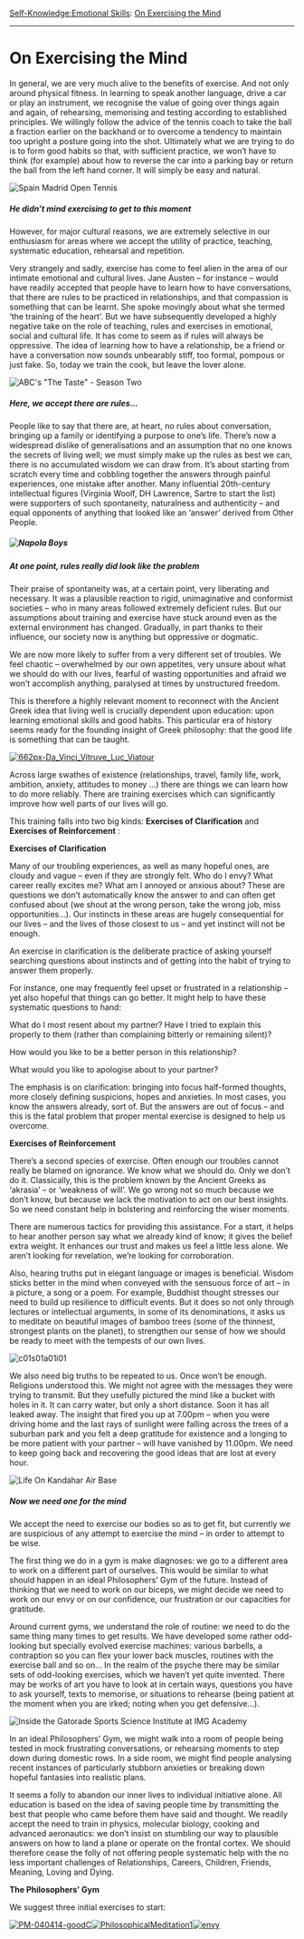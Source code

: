 [Self-Knowledge:](https://www.theschooloflife.com/thebookoflife/category/self-knowledge/)[Emotional Skills](https://www.theschooloflife.com/thebookoflife/category/self-knowledge/emotional-skills/): [On Exercising the Mind](https://www.theschooloflife.com/thebookoflife/exercise-for-the-mind/)

* * *

# On Exercising the Mind

In general, we are very much alive to the benefits of exercise. And not only around physical fitness. In learning to speak another language, drive a car or play an instrument, we recognise the value of going over things again and again, of rehearsing, memorising and testing according to established principles. We willingly follow the advice of the tennis coach to take the ball a fraction earlier on the backhand or to overcome a tendency to maintain too upright a posture going into the shot. Ultimately what we are trying to do is to form good habits so that, with sufficient practice, we won’t have to think (for example) about how to reverse the car into a parking bay or return the ball from the left hand corner. It will simply be easy and natural.

![Spain Madrid Open Tennis](https://www.theschooloflife.com/thebookoflife/wp-content/uploads/2014/09/PA-19767216-1.jpg)

##### He didn’t mind exercising to get to this moment

However, for major cultural reasons, we are extremely selective in our enthusiasm for areas where we accept the utility of practice, teaching, systematic education, rehearsal and repetition.

Very strangely and sadly, exercise has come to feel alien in the area of our intimate emotional and cultural lives. Jane Austen – for instance – would have readily accepted that people have to learn how to have conversations, that there are rules to be practiced in relationships, and that compassion is something that can be learnt. She spoke movingly about what she termed ‘the training of the heart’. But we have subsequently developed a highly negative take on the role of teaching, rules and exercises in emotional, social and cultural life. It has come to seem as if rules will always be oppressive. The idea of learning how to have a relationship, be a friend or have a conversation now sounds unbearably stiff, too formal, pompous or just fake. So, today we train the cook, but leave the lover alone.

![ABC's "The Taste" - Season Two](https://www.theschooloflife.com/thebookoflife/wp-content/uploads/2014/09/461278363.jpg)

##### Here, we accept there are rules…

People like to say that there are, at heart, no rules about conversation, bringing up a family or identifying a purpose to one’s life. There’s now a widespread dislike of generalisations and an assumption that no one knows the secrets of living well; we must simply make up the rules as best we can, there is no accumulated wisdom we can draw from. It’s about starting from scratch every time and cobbling together the answers through painful experiences, one mistake after another. Many influential 20th-century intellectual figures (Virginia Woolf, DH Lawrence, Sartre to start the list) were supporters of such spontaneity, naturalness and authenticity – and equal opponents of anything that looked like an ‘answer’ derived from Other People.

##### ![Napola Boys](https://www.theschooloflife.com/thebookoflife/wp-content/uploads/2014/09/82947255.jpg)

##### At one point, rules really did look like the problem

Their praise of spontaneity was, at a certain point, very liberating and necessary. It was a plausible reaction to rigid, unimaginative and conformist societies – who in many areas followed extremely deficient rules. But our assumptions about training and exercise have stuck around even as the external environment has changed. Gradually, in part thanks to their influence, our society now is anything but oppressive or dogmatic.

We are now more likely to suffer from a very different set of troubles. We feel chaotic – overwhelmed by our own appetites, very unsure about what we should do with our lives, fearful of wasting opportunities and afraid we won’t accomplish anything, paralysed at times by unstructured freedom.

This is therefore a highly relevant moment to reconnect with the Ancient Greek idea that living well is crucially dependent upon education: upon learning emotional skills and good habits. This particular era of history seems ready for the founding insight of Greek philosophy: that the good life is something that can be taught.

[![662px-Da_Vinci_Vitruve_Luc_Viatour](https://www.theschooloflife.com/thebookoflife/wp-content/uploads/2014/11/662px-Da_Vinci_Vitruve_Luc_Viatour2.jpg)](http://www.thebookoflife.org/wp-content/uploads/2014/11/662px-Da_Vinci_Vitruve_Luc_Viatour2.jpg)

Across large swathes of existence (relationships, travel, family life, work, ambition, anxiety, attitudes to money …) there are things we can learn how to do more reliably. There are training exercises which can significantly improve how well parts of our lives will go.

This training falls into two big kinds: **Exercises of Clarification** and **Exercises of Reinforcement** :

**Exercises of Clarification**

Many of our troubling experiences, as well as many hopeful ones, are cloudy and vague – even if they are strongly felt. Who do I envy? What career really excites me? What am I annoyed or anxious about? These are questions we don’t automatically know the answer to and can often get confused about (we shout at the wrong person, take the wrong job, miss opportunities…). Our instincts in these areas are hugely consequential for our lives – and the lives of those closest to us – and yet instinct will not be enough.

An exercise in clarification is the deliberate practice of asking yourself searching questions about instincts and of getting into the habit of trying to answer them properly.

For instance, one may frequently feel upset or frustrated in a relationship – yet also hopeful that things can go better. It might help to have these systematic questions to hand:

What do I most resent about my partner? Have I tried to explain this properly to them (rather than complaining bitterly or remaining silent)?

How would you like to be a better person in this relationship?

What would you like to apologise about to your partner?

The emphasis is on clarification: bringing into focus half-formed thoughts, more closely defining suspicions, hopes and anxieties. In most cases, you know the answers already, sort of. But the answers are out of focus – and this is the fatal problem that proper mental exercise is designed to help us overcome.

**Exercises of Reinforcement**

There’s a second species of exercise. Often enough our troubles cannot really be blamed on ignorance. We know what we should do. Only we don’t do it. Classically, this is the problem known by the Ancient Greeks as ‘akrasia’ – or ‘weakness of will’. We go wrong not so much because we don’t know, but because we lack the motivation to act on our best insights. So we need constant help in bolstering and reinforcing the wiser moments.

There are numerous tactics for providing this assistance. For a start, it helps to hear another person say what we already kind of know; it gives the belief extra weight. It enhances our trust and makes us feel a little less alone. We aren’t looking for revelation, we’re looking for corroboration.

Also, hearing truths put in elegant language or images is beneficial. Wisdom sticks better in the mind when conveyed with the sensuous force of art – in a picture, a song or a poem. For example, Buddhist thought stresses our need to build up resilience to difficult events. But it does so not only through lectures or intellectual arguments, in some of its denominations, it asks us to meditate on beautiful images of bamboo trees (some of the thinnest, strongest plants on the planet), to strengthen our sense of how we should be ready to meet with the tempests of our own lives.

![c01s01a01i01](https://www.theschooloflife.com/thebookoflife/wp-content/uploads/2014/09/c01s01a01i01.jpg)

We also need big truths to be repeated to us. Once won’t be enough. Religions understood this. We might not agree with the messages they were trying to transmit. But they usefully pictured the mind like a bucket with holes in it. It can carry water, but only a short distance. Soon it has all leaked away. The insight that fired you up at 7.00pm – when you were driving home and the last rays of sunlight were falling across the trees of a suburban park and you felt a deep gratitude for existence and a longing to be more patient with your partner – will have vanished by 11.00pm. We need to keep going back and recovering the good ideas that are lost at every hour.

![Life On Kandahar Air Base](https://www.theschooloflife.com/thebookoflife/wp-content/uploads/2014/09/107490482.jpg)

##### Now we need one for the mind

We accept the need to exercise our bodies so as to get fit, but currently we are suspicious of any attempt to exercise the mind – in order to attempt to be wise.

The first thing we do in a gym is make diagnoses: we go to a different area to work on a different part of ourselves. This would be similar to what should happen in an ideal Philosophers’ Gym of the future. Instead of thinking that we need to work on our biceps, we might decide we need to work on our envy or on our confidence, our frustration or our capacities for gratitude.

Around current gyms, we understand the role of routine: we need to do the same thing many times to get results. We have developed some rather odd-looking but specially evolved exercise machines: various barbells, a contraption so you can flex your lower back muscles, routines with the exercise ball and so on… In the realm of the psyche there may be similar sets of odd-looking exercises, which we haven’t yet quite invented. There may be works of art you have to look at in certain ways, questions you have to ask yourself, texts to memorise, or situations to rehearse (being patient at the moment when you are irked; noting when you get defensive…).

![Inside the Gatorade Sports Science Institute at IMG Academy](https://www.theschooloflife.com/thebookoflife/wp-content/uploads/2014/09/486269289.jpg)

In an ideal Philosophers’ Gym, we might walk into a room of people being tested in mock frustrating conversations, or rehearsing moments to step down during domestic rows. In a side room, we might find people analysing recent instances of particularly stubborn anxieties or breaking down hopeful fantasies into realistic plans.

It seems a folly to abandon our inner lives to individual initiative alone. All education is based on the idea of saving people time by transmitting the best that people who came before them have said and thought. We readily accept the need to train in physics, molecular biology, cooking and advanced aeronautics: we don’t insist on stumbling our way to plausible answers on how to land a plane or operate on the frontal cortex. We should therefore cease the folly of not offering people systematic help with the no less important challenges of Relationships, Careers, Children, Friends, Meaning, Loving and Dying.

**The Philosophers’ Gym**

We suggest three initial exercises to start:

[![PM-040414-goodC](https://www.theschooloflife.com/thebookoflife/wp-content/uploads/2014/09/PM-040414-goodC.jpg)](http://thephilosophersmail.com/wp-content/uploads/2014/04/Ten-Virtues.pdf)[![PhilosophicalMeditation1](https://www.theschooloflife.com/thebookoflife/wp-content/uploads/2014/09/PhilosophicalMeditation1.png)](http://thephilosophersmail.com/PhilosophicalMeditation.pdf)[![envy](https://www.theschooloflife.com/thebookoflife/wp-content/uploads/2014/09/envy.png)](http://thephilosophersmail.com/EnvyPhilosophical.pdf)
